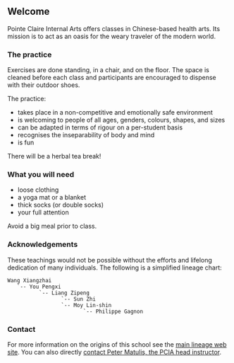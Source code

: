 ## Welcome

Pointe Claire Internal Arts offers classes in Chinese-based health arts. Its mission is to act as an oasis for the weary traveler of the modern world. 

### The practice

Exercises are done standing, in a chair, and on the floor. The space is cleaned before each class and participants are encouraged to dispense with their outdoor shoes.

The practice:

- takes place in a non-competitive and emotionally safe environment
- is welcoming to people of all ages, genders, colours, shapes, and sizes
- can be adapted in terms of rigour on a per-student basis
- recognises the inseparability of body and mind
- is fun

There will be a herbal tea break!

### What you will need

- loose clothing
- a yoga mat or a blanket
- thick socks (or double socks)
- your full attention

Avoid a big meal prior to class.

### Acknowledgements

These teachings would not be possible without the efforts and lifelong dedication of many individuals. The following is a simplified lineage chart:

```
Wang Xiangzhai
   `-- You Pengxi
          `-- Liang Zipeng
                 `-- Sun Zhi
                 `-- Moy Lin-shin
                        `-- Philippe Gagnon
```

### Contact

For more information on the origins of this school see the [main lineage web site](https://taichinuances.com/). You can also directly [contact Peter Matulis, the PCIA head instructor](mailto:pmatulis@gmail.com).
